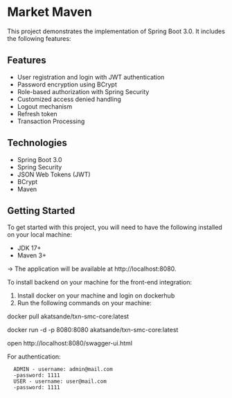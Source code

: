 # Market Maven
This project demonstrates the implementation of Spring Boot 3.0. It includes the following features:

## Features
* User registration and login with JWT authentication
* Password encryption using BCrypt
* Role-based authorization with Spring Security
* Customized access denied handling
* Logout mechanism
* Refresh token
* Transaction Processing

## Technologies
* Spring Boot 3.0
* Spring Security
* JSON Web Tokens (JWT)
* BCrypt
* Maven
 
## Getting Started
To get started with this project, you will need to have the following installed on your local machine:

* JDK 17+
* Maven 3+


-> The application will be available at http://localhost:8080.

To install backend on your machine for the front-end integration:

1. Install docker on your machine and login on dockerhub
2. Run the following commands on your machine:

docker pull akatsande/txn-smc-core:latest

docker run -d -p 8080:8080 akatsande/txn-smc-core:latest

open http://localhost:8080/swagger-ui.html

For authentication:

      ADMIN - username: admin@mail.com
      -password: 1111
      USER - username: user@mail.com
      -password: 1111
